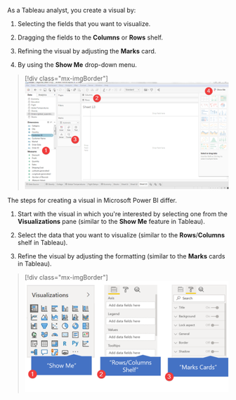 As a Tableau analyst, you create a visual by:

1. Selecting the fields that you want to visualize.

1. Dragging the fields to the **Columns** or **Rows** shelf.

1. Refining the visual by adjusting the **Marks** card.

1. By using the **Show Me** drop-down menu.

> [!div class="mx-imgBorder"]
> [![Screenshot of a Step-by-step example of how to create a visualization in Tableau Desktop.](../media/tableau-workspace.png)](../media/tableau-workspace.png#lightbox)

The steps for creating a visual in Microsoft Power BI differ.

1. Start with the visual in which you're interested by selecting one from the **Visualizations** pane (similar to the **Show Me** feature in Tableau).

1. Select the data that you want to visualize (similar to the **Rows**/**Columns** shelf in Tableau).

1. Refine the visual by adjusting the formatting (similar to the **Marks** cards in Tableau).

> [!div class="mx-imgBorder"]
> [![Diagram of the process of creating a visualization in Power BI Desktop.](../media/power-bi-workspace.png)](../media/power-bi-workspace.png#lightbox)
